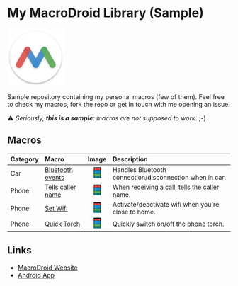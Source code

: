 # My MacroDroid Library (Sample)

![MacroDroid](resources/app_icon.png)

Sample repository containing my personal macros (few of them).
Feel free to check my macros, fork the repo or get in touch with me opening an issue.

⚠ *Seriously, **this is a sample**: macros are not supposed to work.* ;-)

## Macros

| Category | Macro | Image | Description |
|:---------|:------|:-----:|:------------|
| Car | [Bluetooth events](macros/Bluetooth_Events/README.md) | [![Macro](resources/macro_icon.png)](macros/Bluetooth_Events/Bluetooth_Events.png) | Handles Bluetooth connection/disconnection when in car. |
| Phone | [Tells caller name](macros/Caller_Name/README.md) | [![Macro](resources/macro_icon.png)](macros/Caller_Name/Caller_Name.png) | When receiving a call, tells the caller name. |
| Phone | [Set Wifi](macros/Set_Wifi/README.md) | [![Macro](resources/macro_icon.png)](macros/Set_Wifi/Set_Wifi.png) | Activate/deactivate wifi when you're close to home. |
| Phone | [Quick Torch](macros/Quick_Torch/README.md) | [![Macro](resources/macro_icon.png)](macros/Quick_Torch/Quick_Torch.png) | Quickly switch on/off the phone torch. |

## Links

* [MacroDroid Website](https://www.macrodroid.com)
* [Android App](https://play.google.com/store/apps/details?id=com.arlosoft.macrodroid)
